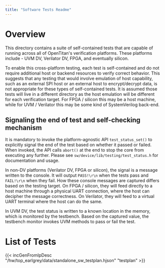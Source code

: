 ```yaml
---
title: "Software Tests Readme"
---
```


# Overview

This directory contains a suite of self-contained tests that are capable of running across all of OpenTitan's verification platforms.
These platforms include - UVM DV, Verilator DV, FPGA, and eventually silicon.

To enable this cross-platform testing, each test is self-contained and do not require additional host or backend resources to verify correct behavior.
This suggests that any testing that would involve emulation of host capability, such as an external SPI host or an external host to encrypt/decrypt data, is not appropriate for these types of self-contained tests.
It is assumed those tests will live in a different directory as the host emulation will be different for each verification target.
For FPGA / silicon this may be a host machine, while for UVM / Verilator this may be some kind of SystemVerilog back-end.

## Signaling the end of test and self-checking mechanism

It is mandatory to invoke the platform-agnostic API `test_status_set()` to explicitly signal the end of the test based on whether it passed or failed.
When invoked, the API calls `abort()` at the end to stop the core from executing any further.
Please see `sw/device/lib/testing/test_status.h` for documentation and usage.

In non-DV platforms (Verilator DV, FPGA or silicon), the signal is a message written to the console.
It will output `PASS!\r\n` when the tests pass and `FAIL!\r\n` when they fail.
How these console messages are captured differs based on the testing target.
On FPGA / silicon, they will feed directly to a host machine through a physical UART connection, where the host can decipher the message correctness.
On Verilator, they will feed to a virtual UART terminal where the host can do the same.

In UVM DV, the test status is written to a known location in the memory, which is monitored by the testbench.
Based on the captured value, the testbench monitor invokes UVM methods to pass or fail the test.

# List of Tests

{{< incGenFromIpDesc "/hw/top_earlgrey/data/standalone_sw_testplan.hjson" "testplan" >}}
